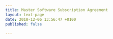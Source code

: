 ```yaml
---
title: Master Software Subscription Agreement
layout: text-page
date: 2018-12-06 13:56:47 +0100
published: false

---
```

